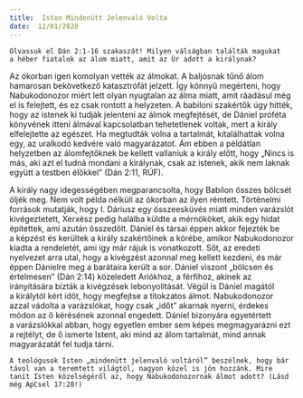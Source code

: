 ```yaml
---
title:  Isten Mindenütt Jelenvaló Volta
date:  12/01/2020
---
```


`Olvassuk el Dán 2:1-16 szakaszát! Milyen válságban találták magukat a héber fiatalok az álom miatt, amit az Úr adott a királynak?`

Az ókorban igen komolyan vették az álmokat. A baljósnak tűnő álom hamarosan bekövetkező katasztrófát jelzett. Így könnyű megérteni, hogy Nabukodonozor miért lett olyan nyugtalan az álma miatt, amit ráadásul még el is felejtett, és ez csak rontott a helyzeten. A babiloni szakértők úgy hitték, hogy az istenek ki tudják jelenteni az álmok megfejtését, de Dániel próféta könyvének itteni álmával kapcsolatban tehetetlenek voltak, mert a király elfelejtette az egészet. Ha megtudták volna a tartalmát, kitalálhattak volna egy, az uralkodó kedvére való magyarázatot. Ám ebben a példátlan helyzetben az álomfejtőknek be kellett vallaniuk a király előtt, hogy „Nincs is más, aki azt el tudná mondani a királynak, csak az istenek, akik nem laknak együtt a testben élőkkel” (Dán 2:11, RÚF).

A király nagy idegességében megparancsolta, hogy Babilon összes bölcsét öljék meg. Nem volt példa nélküli az ókorban az ilyen rémtett. Történelmi források mutatják, hogy I. Dáriusz egy összeesküvés miatt minden varázslót kivégeztetett, Xerxész pedig halálba küldte a mérnököket, akik egy hidat építettek, ami azután összedőlt. Dániel és társai éppen akkor fejezték be a képzést és kerültek a király szakértőinek a körébe, amikor Nabukodonozor kiadta a rendeletét, ami így már rájuk is vonatkozott. Sőt, az eredeti nyelvezet arra utal, hogy a kivégzést azonnal meg kellett kezdeni, és már éppen Dánielre meg a barátaira került a sor. Dániel viszont „bölcsen és értelmesen” (Dán 2:14) közeledett Ariókhoz, a férfihoz, akinek az irányítására bízták a kivégzések lebonyolítását. Végül is Dániel magától a királytól kért időt, hogy megfejtse a titokzatos álmot. Nabukodonozor azzal vádolta a varázslókat, hogy csak „időt” akarnak nyerni, érdekes módon az ő kérésének azonnal engedett. Dániel bizonyára egyetértett a varázslókkal abban, hogy egyetlen ember sem képes megmagyarázni ezt a rejtélyt, de ő ismerte Istent, aki mind az álom tartalmát, mind annak magyarázatát fel tudja tárni.

`A teológusok Isten „mindenütt jelenvaló voltáról” beszélnek, hogy bár távol van a teremtett világtól, nagyon közel is jön hozzánk. Mire tanít Isten közelségéről az, hogy Nabukodonozornak álmot adott? (Lásd még ApCsel 17:28!)`